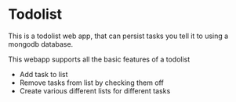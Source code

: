 # Todolist 

This is a todolist web app, that can persist tasks you tell it to using a mongodb database.

This webapp supports all the basic features of a todolist 
<ul>
  <li>Add task to list</li>
  <li>Remove tasks from list by checking them off</li>
  <li>Create various different lists for different tasks</li>
</ul>
